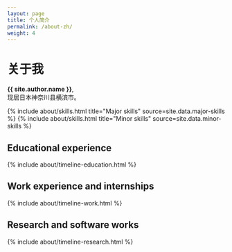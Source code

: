 ```yaml
---
layout: page
title: 个人简介
permalink: /about-zh/
weight: 4
---
```


<link rel="stylesheet" href="https://ss1.xrea.com/xin.g2.xrea.com/content/blog-style/chinese-font.css">

# **关于我**

**{{ site.author.name }}**,<br>
现居日本神奈川县横滨市。

<div class="row">
{% include about/skills.html title="Major skills" source=site.data.major-skills %}
{% include about/skills.html title="Minor skills" source=site.data.minor-skills %}
</div>

## Educational experience

<div class="row">
{% include about/timeline-education.html %}
</div>

## Work experience and internships

<div class="row">
{% include about/timeline-work.html %}
</div>

## Research and software works

<div class="row">
{% include about/timeline-research.html %}
</div>
